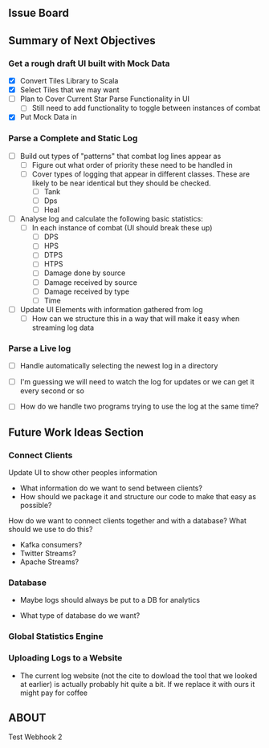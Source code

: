 **Issue Board**
---

Summary of Next Objectives
---

### Get a rough draft UI built with Mock Data

- [x] Convert Tiles Library to Scala
- [x] Select Tiles that we may want
- [ ] Plan to Cover Current Star Parse Functionality in UI
    - [ ] Still need to add functionality to toggle between instances of combat
- [x] Put Mock Data in
    
### Parse a Complete and Static Log
- [ ] Build out types of "patterns" that combat log lines appear as
    - [ ] Figure out what order of priority these need to be handled in 
    - [ ] Cover types of logging that appear in different classes. These are likely to be near identical but they should be checked.
        - [ ] Tank
        - [ ] Dps
        - [ ] Heal
    
- [ ] Analyse log and calculate the following basic statistics:
  - [ ] In each instance of combat (UI should break these up)
    - [ ] DPS
    - [ ] HPS
    - [ ] DTPS
    - [ ] HTPS
    - [ ] Damage done by source
    - [ ] Damage received by source
    - [ ] Damage received by type
    - [ ] Time
    
- [ ] Update UI Elements with information gathered from log
    - [ ] How can we structure this in a way that will make it easy when streaming log data
    
### Parse a Live log 
- [ ] Handle automatically selecting the newest log in a directory 

- [ ] I'm guessing we will need to watch the log for updates or we can get it every second or so 

- [ ] How do we handle two programs trying to use the log at the same time?


Future Work Ideas Section
---

### Connect Clients

Update UI to show other peoples information
- What information do we want to send between clients?
- How should we package it and structure our code to make that easy as possible?

How do we want to connect clients together and with a database? What should we use to do this?
- Kafka consumers?
- Twitter Streams?
- Apache Streams? 

### Database 

- Maybe logs should always be put to a DB for analytics

- What type of database do we want?

### Global Statistics Engine

### Uploading Logs to a Website
- The current log website (not the cite to dowload the tool that we looked at earlier) is actually probably hit quite a bit. If we replace it with ours it might pay for coffee


ABOUT
---

Test Webhook 2

